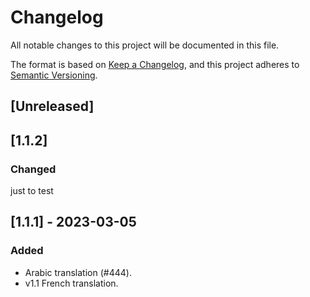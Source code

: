 # Changelog

All notable changes to this project will be documented in this file.

The format is based on [Keep a Changelog](https://keepachangelog.com/en/1.0.0/),
and this project adheres to [Semantic Versioning](https://semver.org/spec/v2.0.0.html).

## [Unreleased]

## [1.1.2]

### Changed

just to test

## [1.1.1] - 2023-03-05

### Added

- Arabic translation (#444).
- v1.1 French translation.
